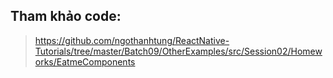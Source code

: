 ## Tham khảo code:

> https://github.com/ngothanhtung/ReactNative-Tutorials/tree/master/Batch09/OtherExamples/src/Session02/Homeworks/EatmeComponents
